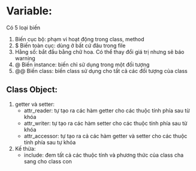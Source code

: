 # Variable:
Có 5 loại biến
1. Biến cục bộ: phạm vi hoạt động trong class, method
2. $ Biến toàn cục: dùng ở bất cứ đâu trong file
3. Hằng số: bắt đầu bằng chữ hoa. Có thể thay đổi giá trị nhưng sẽ báo warning
4. @ Biến instance: biến chỉ sử dụng trong một đối tượng
5. @@ Biến class: biến class sử dụng cho tất cả các đối tượng của class

## Class Object:
1. getter và setter:
	- attr_reader: tự tạo ra các hàm getter cho các thuộc tính phía sau từ khóa
	- attr_writer: tự tạo ra các hàm setter cho các thuộc tính phía sau từ khóa
	- attr_accessor: tự tạo ra cả các hàm getter và setter cho các thuộc tính phía sau tự khóa
2. Kế thừa:
	- include: đem tất cả các thuộc tính và phương thức của class cha sang cho class con
